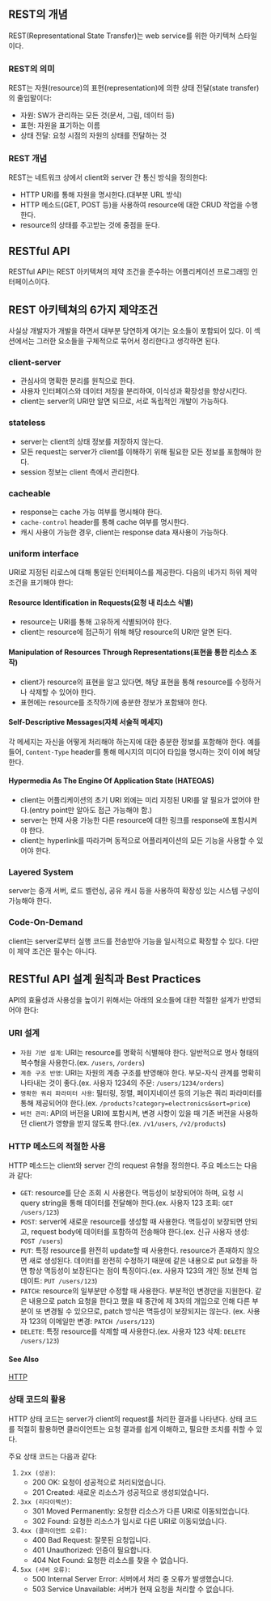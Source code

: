 ## REST의 개념

REST(Representational State Transfer)는 web service를 위한 아키텍쳐 스타일이다.

### REST의 의미

REST는 자원(resource)의 표현(representation)에 의한 상태 전달(state transfer)의 줄임말이다:
- 자원: SW가 관리하는 모든 것(문서, 그림, 데이터 등)
- 표현: 자원을 표기하는 이름
- 상태 전달: 요청 시점의 자원의 상태를 전달하는 것

### REST 개념

REST는 네트워크 상에서 client와 server 간 통신 방식을 정의한다:
- HTTP URI를 통해 자원을 명시한다.(대부분 URL 방식)
- HTTP 메소드(GET, POST 등)을 사용하여 resource에 대한 CRUD 작업을 수행한다.
- resource의 상태를 주고받는 것에 중점을 둔다.

## RESTful API

RESTful API는 REST 아키텍쳐의 제약 조건을 준수하는 어플리케이션 프로그래밍 인터페이스이다.

## REST 아키텍쳐의 6가지 제약조건
사실상 개발자가 개발을 하면서 대부분 당연하게 여기는 요소들이 포함되어 있다. 이 섹션에서는 그러한 요소들을 구체적으로 묶어서 정리한다고 생각하면 된다.

### client-server
- 관심사의 명확한 분리를 원칙으로 한다.
- 사용자 인터페이스와 데이터 저장을 분리하여, 이식성과 확장성을 향상시킨다.
- client는 server의 URI만 알면 되므로, 서로 독립적인 개발이 가능하다.

### stateless
- server는 client의 상태 정보를 저장하지 않는다.
- 모든 request는 server가 client를 이해하기 위해 필요한 모든 정보를 포함해야 한다.
- session 정보는 client 측에서 관리한다.

### cacheable
- response는 cache 가능 여부를 명시해야 한다.
- `cache-control` header를 통해 cache 여부를 명시한다.
- 캐시 사용이 가능한 경우, client는 response data 재사용이 가능하다.

### uniform interface
URI로 지정된 리로스에 대해 통일된 인터페이스를 제공한다. 다음의 네가지 하위 제약 조건을 표기해야 한다:
#### Resource Identification in Requests(요청 내 리소스 식별)
- resource는 URI를 통해 고유하게 식별되어야 한다.
- client는 resource에 접근하기 위해 해당 resource의 URI만 알면 된다.

#### Manipulation of Resources Through Representations(표현을 통한 리소스 조작)
- client가 resource의 표현을 알고 있다면, 해당 표현을 통해 resource를 수정하거나 삭제할 수 있어야 한다.
- 표현에는 resource를 조작하기에 충분한 정보가 포함돼야 한다.

#### Self-Descriptive Messages(자체 서술적 메세지)
각 메세지는 자신을 어떻게 처리해야 하는지에 대한 충분한 정보를 포함해야 한다. 예를 들어, `Content-Type` header를 통해 메시지의 미디어 타입을 명시하는 것이 이에 해당한다.

#### Hypermedia As The Engine Of Application State (HATEOAS)
- client는 어플리케이션의 초기 URI 외에는 미리 지정된 URI를 알 필요가 없어야 한다.(entry point만 알아도 접근 가능해야 함.)
- server는 현재 사용 가능한 다른 resource에 대한 링크를 response에 포함시켜야 한다.
- client는 hyperlink를 따라가며 동적으로 어플리케이션의 모든 기능을 사용할 수 있어야 한다.

### Layered System

server는 중개 서버, 로드 벨런싱, 공유 캐시 등을 사용하여 확장성 있는 시스템 구성이 가능해야 한다.

### Code-On-Demand 

client는 server로부터 실행 코드를 전송받아 기능을 일시적으로 확장할 수 있다. 다만 이 제약 조건은 필수는 아니다.

## RESTful API 설계 원칙과 Best Practices
API의 효율성과 사용성을 높이기 위해서는 아래의 요소들에 대한 적절한 설계가 반영되어야 한다:
### URI 설계
- `자원 기반 설계`: URI는 resource를 명확히 식별해야 한다. 일반적으로 명사 형태의 복수형을 사용한다.(ex. `/users`, `/orders`)
- `계층 구조 반영`: URI는 자원의 계층 구조를 반영해야 한다. 부모-자식 관계를 명확히 나타내는 것이 좋다.(ex. 사용자 1234의 주문: `/users/1234/orders`)
- `명확한 쿼리 파라미터 사용`: 필터링, 정렬, 페이지네이션 등의 기능은 쿼리 파라미터를 통해 제공되어야 한다.(ex. `/products?category=electronics&sort=price`)
- `버전 관리`: API의 버전을 URI에 포함시켜, 변경 사항이 있을 때 기존 버전을 사용하던 client가 영향을 받지 않도록 한다.(ex. `/v1/users`, `/v2/products`)

### HTTP 메소드의 적절한 사용
HTTP 메소드는 client와 server 간의  request 유형을 정의한다. 주요 메소드는 다음과 같다:
- `GET`: resource를 단순 조회 시 사용한다. 멱등성이 보장되어야 하며, 요청 시 query string을 통해 데이터를 전달해야 한다.(ex. 사용자 123 조회: `GET /users/123`)
- `POST`: server에 새로운 resource를 생성할 때 사용한다. 멱등성이 보장되면 안되고, request body에 데이터를 포함하여 전송해야 한다.(ex. 신규 사용자 생성: `POST /users`)
- `PUT`: 특정 resource를 완전히 update할 때 사용한다. resource가 존재하지 않으면 새로 생성된다. 데이터를 완전히 수정하기 때문에 같은 내용으로 put 요청을 하면 항상 멱등성이 보장된다는 점이 특징이다.(ex. 사용자 123의 개인 정보 전체 업데이트: `PUT /users/123`)
- `PATCH`: resource의 일부분만 수정할 때 사용한다. 부분적인 변경만을 지원한다. 같은 내용으로 patch 요청을 한다고 했을 때 중간에 제 3자의 개입으로 인해 다른 부분이 또 변경될 수 있으므로, patch 방식은 멱등성이 보장되지는 않는다. (ex. 사용자 123의 이메일만 변경: `PATCH /users/123`)
- `DELETE`: 특정 resource를 삭제할 때 사용한다.(ex. 사용자 123 삭제: `DELETE /users/123`)

#### See Also
[HTTP](https://github.com/ooortcloud/CSstudy/blob/main/%EB%84%A4%ED%8A%B8%EC%9B%8C%ED%81%AC/02.%20%EB%84%A4%ED%8A%B8%EC%9B%8C%ED%81%AC%20%ED%94%84%EB%A1%9C%ED%86%A0%EC%BD%9C%EA%B3%BC%20%EA%B3%84%EC%B8%B5%20%EB%AA%A8%EB%8D%B8/3.%20HTTP%2C%20HTTPS/HTTP.md)

### 상태 코드의 활용

HTTP 상태 코드는 server가 client의 request를 처리한 결과를 나타낸다. 상태 코드를 적절히 활용하면 클라이언트는 요청 결과를 쉽게 이해하고, 필요한 조치를 취할 수 있다.

주요 상태 코드는 다음과 같다:
1. `2xx (성공)`:
   - 200 OK: 요청이 성공적으로 처리되었습니다.
   - 201 Created: 새로운 리소스가 성공적으로 생성되었습니다.
2. `3xx (리다이렉션)`:
   - 301 Moved Permanently: 요청한 리소스가 다른 URI로 이동되었습니다.
   - 302 Found: 요청한 리소스가 임시로 다른 URI로 이동되었습니다.
3. `4xx (클라이언트 오류)`:
   - 400 Bad Request: 잘못된 요청입니다.
   - 401 Unauthorized: 인증이 필요합니다.
   - 404 Not Found: 요청한 리소스를 찾을 수 없습니다.
4. `5xx (서버 오류)`:
   - 500 Internal Server Error: 서버에서 처리 중 오류가 발생했습니다.
   - 503 Service Unavailable: 서버가 현재 요청을 처리할 수 없습니다.

